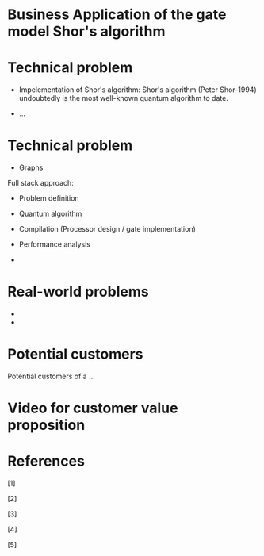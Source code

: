 # Business Application of the gate model Shor's algorithm

# Technical problem

- Impelementation of Shor's algorithm:
Shor's algorithm (Peter Shor-1994) undoubtedly is the most well-known quantum algorithm to date. 

- ...


# Technical problem

- Graphs

Full stack approach:

- Problem definition

- Quantum algorithm

- Compilation (Processor design / gate implementation)

- Performance analysis
- 

# Real-world problems
-
-

# Potential customers

Potential customers of a ...

# Video for customer value proposition


# References

[1]

[2]

[3]

[4]

[5]
